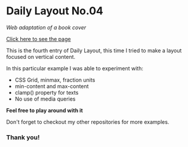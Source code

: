 # Daily Layout No.04
*Web adaptation of a book cover*

[Click here to see the page](https://tricktrap.mx/labs/daily-layout-04/)

This is the fourth entry of Daily Layout, this time I tried to make a layout focused on vertical content.

In this particular example I was able to experiment with:

+ CSS Grid, minmax, fraction units
+ min-content and max-content
+ clamp() property for texts
+ No use of media queries

**Feel free to play around with it**

Don't forget to checkout my other repositories for more examples.

### Thank you!
